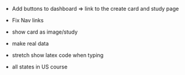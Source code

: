 <!-- - Organize images in frontend folder -->
<!-- - Fix dashboard CSS -->
<!-- - Show number of cards in course ie Nursing 196(10 cards) -->

<!-- - Add form element bottom of course list to add course -->
- Add buttons to dashboard => link to the create card and study page
 
- Fix Nav links

- show card as image/study
<!-- stretch 7. Create user profile, link to it in nav -->
- make real data

- stretch show latex code when typing
- all states in US course
